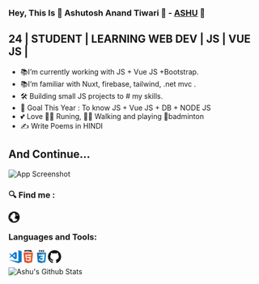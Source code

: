 ### Hey, This Is 👦 Ashutosh Anand Tiwari 👦  -  [ASHU][website] 👋

## 24 | STUDENT | LEARNING WEB DEV | JS | VUE JS | 
- 📚I’m currently working with  JS + Vue JS +Bootstrap.
- 📚I’m familiar  with Nuxt, firebase, tailwind, .net mvc .
- 🛠️ Building small JS projects to # my skills.
- 🎯 Goal This Year : To know JS + Vue JS + DB + NODE JS
- 💕 Love 🏃‍♀️ Runing, 🚶‍♂️ Walking and playing 🏸badminton
- ✍️ Write Poems in HINDI

## And Continue...

![App Screenshot](https://i.ibb.co/VDJ9gkk/dash.png)
### 🔍 Find me :

[<img align="left" alt="ashumsd7.netlify.app" width="22px" src="https://raw.githubusercontent.com/iconic/open-iconic/master/svg/globe.svg" />][website]
<!--[<img align="left" alt="Ashu | Twitter" width="22px" src="https://cdn.jsdelivr.net/npm/simple-icons@v3/icons/twitter.svg" />][twitter][](url) -->
<!-- [<img align="left" alt=" | LinkedIn" width="22px" src="https://cdn.jsdelivr.net/npm/simple-icons@v3/icons/linkedin.svg" />][linkedin] -->
<!-- [<img align="left" alt=" | Instagram" width="22px" src="https://cdn.jsdelivr.net/npm/simple-icons@v3/icons/instagram.svg" />][instagram] -->

<br /> 

### Languages and Tools:

[<img align="left" alt="Visual Studio Code" width="26px" src="https://raw.githubusercontent.com/github/explore/80688e429a7d4ef2fca1e82350fe8e3517d3494d/topics/visual-studio-code/visual-studio-code.png" />][githubLink]
[<img align="left" alt="HTML5" width="26px" src="https://raw.githubusercontent.com/github/explore/80688e429a7d4ef2fca1e82350fe8e3517d3494d/topics/html/html.png" />][githubLink]
[<img align="left" alt="CSS3" width="26px" src="https://raw.githubusercontent.com/github/explore/80688e429a7d4ef2fca1e82350fe8e3517d3494d/topics/css/css.png" />][githubLink]


[<img align="left" alt="GitHub" width="26px" src="https://raw.githubusercontent.com/github/explore/78df643247d429f6cc873026c0622819ad797942/topics/github/github.png" />][githubLink]


<br />
<br />






<img align="left" alt="Ashu's Github Stats" src="https://github-readme-stats.vercel.app/api?username=ashumsd7&show_icons=true&hide_border=true" />

[website]: https://aashu.online
[twitter]: https://twitter.com/YourVueJs
[youtube]: https://youtube.com/
[instagram]: https://instagram.com/
[linkedin]: https://linkedin.com/in/
[githubLink]: https://github.com/ashumsd7




